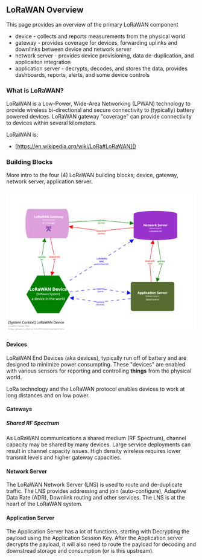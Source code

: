 ## LoRaWAN Overview

This page provides an overview of the primary LoRaWAN component
- device - collects and reports measurements from the physical world 
- gateway - provides coverage for devices, forwarding uplinks and downlinks between device and network server
- network server - provides device provisioning, data de-duplication, and applicaiton integration
- application server - decrypts, decodes, and stores the data, provides dashboards, reports, alerts, and some device controls

### What is LoRaWAN?

LoRaWAN is a Low-Power, Wide-Area Networking (LPWAN) technology to provide wireless bi-directional and secure connectivity to (typically) battery powered devices. LoRaWAN gateway "coverage" can provide connectivity to devices within several kilometers.

LoRaWAN is:
- [https://en.wikipedia.org/wiki/LoRa#LoRaWAN]()

### Building Blocks

More intro to the four (4) LoRaWAN building blocks; device, gateway, network server, application server.

![LoRaWAN Building Blocks](diagrams/structurizr-1-LoRaWAN.png)

#### Devices

LoRaWAN End Devices (aka devices), typically run off of battery and are designed to minimize power consumpting. These "devices" are enabled with various sensors for reporting and controlling **things** from the physical world.

LoRa technology and the LoRaWAN protocol enables devices to work at long distances and on low power. 

#### Gateways

##### Shared RF Spectrum

As LoRaWAN communications a shared medium (RF Spectrum), channel capacity may be shared by many devices. Large service deployments can result in channel capacity issues. High density wireless requires lower transmit levels and higher gateway capacities.


#### Network Server

The LoRaWAN Network Server (LNS) is used to route and de-duplicate traffic. The LNS provides addressing and join (auto-configure), Adaptive Data Rate (ADR), Downlink routing and other services. The LNS is at the heart of the LoRaWAN system.

#### Application Server

The Application Server has a lot of functions, starting with Decrypting the payload using the Application Session Key. After the Application server decrypts the payload, it will also need to route the payload for decoding and downstread storage and consumption (or is this upstream).


